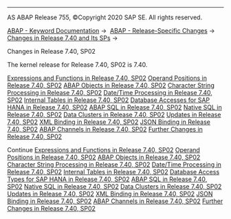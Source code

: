   

* * *

AS ABAP Release 755, ©Copyright 2020 SAP SE. All rights reserved.

[ABAP - Keyword Documentation](javascript:call_link\('abenabap.htm'\)) →  [ABAP - Release-Specific Changes](javascript:call_link\('abennews.htm'\)) →  [Changes in Release 7.40 and Its SPs](javascript:call_link\('abennews-740.htm'\)) → 

Changes in Release 7.40, SP02

The kernel release for Release 7.40, SP02 is 7.40.

[Expressions and Functions in Release 7.40, SP02](javascript:call_link\('abennews-740-expressions.htm'\))
[Operand Positions in Release 7.40, SP02](javascript:call_link\('abennews-740-operand_positions.htm'\))
[ABAP Objects in Release 7.40, SP02](javascript:call_link\('abennews-740-abap_objects.htm'\))
[Character String Processing in Release 7.40, SP02](javascript:call_link\('abennews-740-character_processing.htm'\))
[Date/Time Processing in Release 7.40, SP02](javascript:call_link\('abennews-740-date_time_processing.htm'\))
[Internal Tables in Release 7.40, SP02](javascript:call_link\('abennews-740-itab.htm'\))
[Database Accesses for SAP HANA in Release 7.40, SP02](javascript:call_link\('abennews-740-sql.htm'\))
[ABAP SQL in Release 7.40, SP02](javascript:call_link\('abennews-740-open_sql.htm'\))
[Native SQL in Release 7.40, SP02](javascript:call_link\('abennews-740-native_sql.htm'\))
[Data Clusters in Release 7.40, SP02](javascript:call_link\('abennews-740-data_cluster.htm'\))
[Updates in Release 7.40, SP02](javascript:call_link\('abennews-740-update.htm'\))
[XML Binding in Release 7.40, SP02](javascript:call_link\('abennews-740-xml.htm'\))
[JSON Binding in Release 7.40, SP02](javascript:call_link\('abennews-740-json.htm'\))
[ABAP Channels in Release 7.40, SP02](javascript:call_link\('abennews-740-abap_channels.htm'\))
[Further Changes in Release 7.40, SP02](javascript:call_link\('abennews-740-others.htm'\))

Continue
[Expressions and Functions in Release 7.40, SP02](javascript:call_link\('abennews-740-expressions.htm'\))
[Operand Positions in Release 7.40, SP02](javascript:call_link\('abennews-740-operand_positions.htm'\))
[ABAP Objects in Release 7.40, SP02](javascript:call_link\('abennews-740-abap_objects.htm'\))
[Character String Processing in Release 7.40, SP02](javascript:call_link\('abennews-740-character_processing.htm'\))
[Date/Time Processing in Release 7.40, SP02](javascript:call_link\('abennews-740-date_time_processing.htm'\))
[Internal Tables in Release 7.40, SP02](javascript:call_link\('abennews-740-itab.htm'\))
[Database Access Types for SAP HANA in Release 7.40, SP02](javascript:call_link\('abennews-740-sql.htm'\))
[ABAP SQL in Release 7.40, SP02](javascript:call_link\('abennews-740-open_sql.htm'\))
[Native SQL in Release 7.40, SP02](javascript:call_link\('abennews-740-native_sql.htm'\))
[Data Clusters in Release 7.40, SP02](javascript:call_link\('abennews-740-data_cluster.htm'\))
[Updates in Release 7.40, SP02](javascript:call_link\('abennews-740-update.htm'\))
[XML Binding in Release 7.40, SP02](javascript:call_link\('abennews-740-xml.htm'\))
[JSON Binding in Release 7.40, SP02](javascript:call_link\('abennews-740-json.htm'\))
[ABAP Channels in Release 7.40, SP02](javascript:call_link\('abennews-740-abap_channels.htm'\))
[Further Changes in Release 7.40, SP02](javascript:call_link\('abennews-740-others.htm'\))
